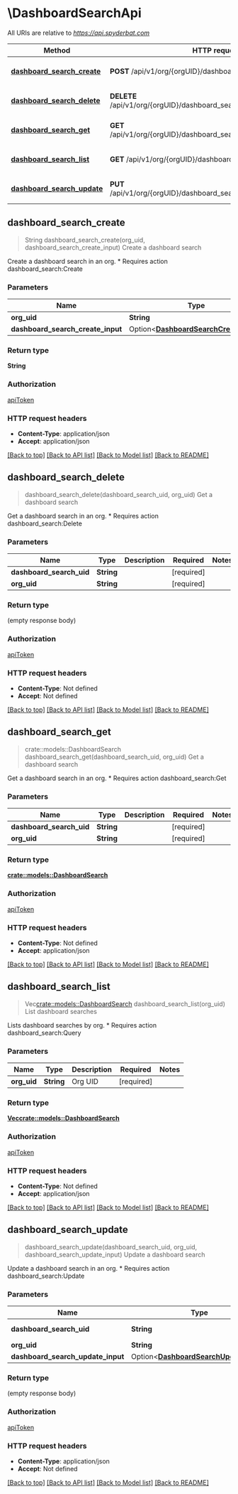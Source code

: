 # \DashboardSearchApi

All URIs are relative to *https://api.spyderbat.com*

Method | HTTP request | Description
------------- | ------------- | -------------
[**dashboard_search_create**](DashboardSearchApi.md#dashboard_search_create) | **POST** /api/v1/org/{orgUID}/dashboard_search/ | Create a dashboard search
[**dashboard_search_delete**](DashboardSearchApi.md#dashboard_search_delete) | **DELETE** /api/v1/org/{orgUID}/dashboard_search/{dashboardSearchUID} | Get a dashboard search
[**dashboard_search_get**](DashboardSearchApi.md#dashboard_search_get) | **GET** /api/v1/org/{orgUID}/dashboard_search/{dashboardSearchUID} | Get a dashboard search
[**dashboard_search_list**](DashboardSearchApi.md#dashboard_search_list) | **GET** /api/v1/org/{orgUID}/dashboard_search/ | List dashboard searches
[**dashboard_search_update**](DashboardSearchApi.md#dashboard_search_update) | **PUT** /api/v1/org/{orgUID}/dashboard_search/{dashboardSearchUID} | Update a dashboard search



## dashboard_search_create

> String dashboard_search_create(org_uid, dashboard_search_create_input)
Create a dashboard search

 Create a dashboard search in an org.   * Requires action dashboard_search:Create

### Parameters


Name | Type | Description  | Required | Notes
------------- | ------------- | ------------- | ------------- | -------------
**org_uid** | **String** | Org UID | [required] |
**dashboard_search_create_input** | Option<[**DashboardSearchCreateInput**](DashboardSearchCreateInput.md)> |  |  |

### Return type

**String**

### Authorization

[apiToken](../README.md#apiToken)

### HTTP request headers

- **Content-Type**: application/json
- **Accept**: application/json

[[Back to top]](#) [[Back to API list]](../README.md#documentation-for-api-endpoints) [[Back to Model list]](../README.md#documentation-for-models) [[Back to README]](../README.md)


## dashboard_search_delete

> dashboard_search_delete(dashboard_search_uid, org_uid)
Get a dashboard search

 Get a dashboard search in an org.   * Requires action dashboard_search:Delete

### Parameters


Name | Type | Description  | Required | Notes
------------- | ------------- | ------------- | ------------- | -------------
**dashboard_search_uid** | **String** |  | [required] |
**org_uid** | **String** |  | [required] |

### Return type

 (empty response body)

### Authorization

[apiToken](../README.md#apiToken)

### HTTP request headers

- **Content-Type**: Not defined
- **Accept**: Not defined

[[Back to top]](#) [[Back to API list]](../README.md#documentation-for-api-endpoints) [[Back to Model list]](../README.md#documentation-for-models) [[Back to README]](../README.md)


## dashboard_search_get

> crate::models::DashboardSearch dashboard_search_get(dashboard_search_uid, org_uid)
Get a dashboard search

 Get a dashboard search in an org.   * Requires action dashboard_search:Get

### Parameters


Name | Type | Description  | Required | Notes
------------- | ------------- | ------------- | ------------- | -------------
**dashboard_search_uid** | **String** |  | [required] |
**org_uid** | **String** |  | [required] |

### Return type

[**crate::models::DashboardSearch**](DashboardSearch.md)

### Authorization

[apiToken](../README.md#apiToken)

### HTTP request headers

- **Content-Type**: Not defined
- **Accept**: application/json

[[Back to top]](#) [[Back to API list]](../README.md#documentation-for-api-endpoints) [[Back to Model list]](../README.md#documentation-for-models) [[Back to README]](../README.md)


## dashboard_search_list

> Vec<crate::models::DashboardSearch> dashboard_search_list(org_uid)
List dashboard searches

 Lists dashboard searches by org.   * Requires action dashboard_search:Query

### Parameters


Name | Type | Description  | Required | Notes
------------- | ------------- | ------------- | ------------- | -------------
**org_uid** | **String** | Org UID | [required] |

### Return type

[**Vec<crate::models::DashboardSearch>**](DashboardSearch.md)

### Authorization

[apiToken](../README.md#apiToken)

### HTTP request headers

- **Content-Type**: Not defined
- **Accept**: application/json

[[Back to top]](#) [[Back to API list]](../README.md#documentation-for-api-endpoints) [[Back to Model list]](../README.md#documentation-for-models) [[Back to README]](../README.md)


## dashboard_search_update

> dashboard_search_update(dashboard_search_uid, org_uid, dashboard_search_update_input)
Update a dashboard search

 Update a dashboard search in an org.   * Requires action dashboard_search:Update

### Parameters


Name | Type | Description  | Required | Notes
------------- | ------------- | ------------- | ------------- | -------------
**dashboard_search_uid** | **String** | UID for the DashboardSearch | [required] |
**org_uid** | **String** | Org UID | [required] |
**dashboard_search_update_input** | Option<[**DashboardSearchUpdateInput**](DashboardSearchUpdateInput.md)> |  |  |

### Return type

 (empty response body)

### Authorization

[apiToken](../README.md#apiToken)

### HTTP request headers

- **Content-Type**: application/json
- **Accept**: Not defined

[[Back to top]](#) [[Back to API list]](../README.md#documentation-for-api-endpoints) [[Back to Model list]](../README.md#documentation-for-models) [[Back to README]](../README.md)

